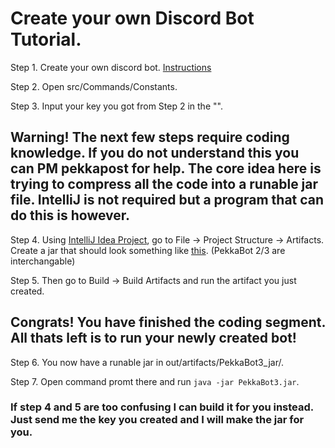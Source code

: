 # Create your own Discord Bot Tutorial.

Step 1. Create your own discord bot. [Instructions](https://github.com/reactiflux/discord-irc/wiki/Creating-a-discord-bot-&-getting-a-token)

Step 2. Open src/Commands/Constants.

Step 3. Input your key you got from Step 2 in the "".

## Warning! The next few steps require coding knowledge. If you do not understand this you can PM pekkapost for help. The core idea here is trying to compress all the code into a runable jar file. IntelliJ is not required but a program that can do this is however.

Step 4. Using [IntelliJ Idea Project](https://www.jetbrains.com/idea/download/#section=windows), go to File -> Project Structure -> Artifacts. Create a jar that should look something like [this](https://imgur.com/hch2mSu). (PekkaBot 2/3 are interchangable)

Step 5. Then go to Build -> Build Artifacts and run the artifact you just created.

## Congrats! You have finished the coding segment. All thats left is to run your newly created bot!

Step 6. You now have a runable jar in out/artifacts/PekkaBot3_jar/.

Step 7. Open command promt there and run `java -jar PekkaBot3.jar`.

### If step 4 and 5 are too confusing I can build it for you instead. Just send me the key you created and I will make the jar for you.